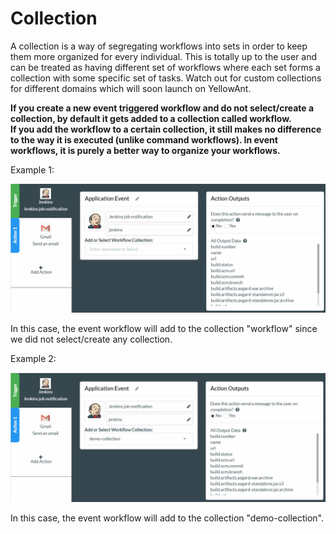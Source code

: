 # Collection

A collection is a way of segregating workflows into sets in order to keep them more organized for every individual. This is totally up to the user and can be treated as having different set of workflows where each set forms a collection with some specific set of tasks. Watch out for custom collections for different domains which will soon launch on YellowAnt.

**If you create a new event triggered workflow and do not select/create a collection, by default it gets added to a collection called workflow.  
If you add the workflow to a certain collection, it still makes no difference to the way it is executed \(unlike command workflows\). In event workflows, it is purely a better way to organize your workflows.**

Example 1:

![](../../../.gitbook/assets/image%20%28107%29.png)

In this case, the event workflow will add to the collection "workflow" since we did not select/create any collection.

Example 2:

![](../../../.gitbook/assets/image%20%28156%29.png)

In this case, the event workflow will add to the collection "demo-collection".

